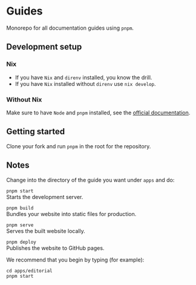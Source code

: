 # Guides

Monorepo for all documentation guides using `pnpm`.

## Development setup

### Nix

- If you have `Nix` and `direnv` installed, you know the drill.
- If you have `Nix` installed without  `direnv` use `nix develop`.

### Without Nix

Make sure to have `Node` and `pnpm` installed, see the [official documentation](https://pnpm.io/installation).

## Getting started

Clone your fork and run `pnpm` in the root for the repository.

## Notes

Change into the directory of the guide you want under `apps` and do:

`pnpm start`  
Starts the development server.

`pnpm build`  
Bundles your website into static files for production.

`pnpm serve`  
Serves the built website locally.

`pnpm deploy`  
Publishes the website to GitHub pages.

We recommend that you begin by typing (for example):

`cd apps/editorial`  
`pnpm start`
